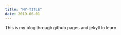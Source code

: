 ```yaml
---
title: "MY-TITLE"
date: 2019-06-01
---
```


This is my blog through github pages and jekyll to learn 
